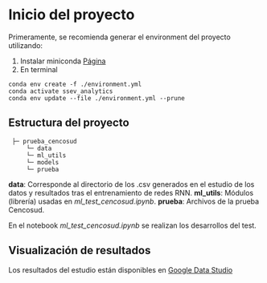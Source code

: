 # Inicio del proyecto

Primeramente, se recomienda generar el environment del proyecto utilizando:

1. Instalar miniconda [Página](https://docs.conda.io/en/latest/miniconda.html)
2. En terminal
 ~~~
conda env create -f ./environment.yml
conda activate ssev_analytics
conda env update --file ./environment.yml --prune
~~~

## Estructura del proyecto

~~~
 ├─ prueba_cencosud
     └─ data
     └─ ml_utils
     └─ models
     └─ prueba
~~~

**data**: Corresponde al directorio de los .csv generados en el estudio de los datos y resultados tras el entrenamiento de redes RNN.
**ml_utils**:  Módulos (librería) usadas en *ml_test_cencosud.ipynb*.
**prueba**: Archivos de la prueba Cencosud.

En el notebook *ml_test_cencosud.ipynb* se realizan los desarrollos del test.

## Visualización de resultados

Los resultados del estudio están disponibles en [Google Data Studio](https://datastudio.google.com/reporting/561e06ef-df16-4e92-8cac-32797ca5b154)
